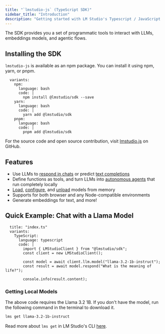 ```yaml
---
title: "`lmstudio-js` (TypeScript SDK)"
sidebar_title: "Introduction"
description: "Getting started with LM Studio's Typescript / JavaScript SDK"
---
```


The SDK provides you a set of programmatic tools to interact with LLMs, embeddings models, and agentic flows.

## Installing the SDK

`lmstudio-js` is available as an npm package. You can install it using npm, yarn, or pnpm.

```lms_code_snippet
  variants:
    npm:
      language: bash
      code: |
        npm install @lmstudio/sdk --save
    yarn:
      language: bash
      code: |
        yarn add @lmstudio/sdk
    pnpm:
      language: bash
      code: |
        pnpm add @lmstudio/sdk
```

For the source code and open source contribution, visit [lmstudio.js](https://github.com/lmstudio-ai/lmstudio.js) on GitHub.

## Features

- Use LLMs to [respond in chats](./typescript/llm-prediction/chat-completion) or predict [text completions](./typescript/llm-prediction/completion)
- Define functions as tools, and turn LLMs into [autonomous agents](./typescript/agent/act) that run completely locally
- [Load](./typescript/manage-models/loading), [configure](./typescript/llm-prediction/parameters), and [unload](./typescript/manage-models/loading) models from memory
- Supports for both browser and any Node-compatible environments
- Generate embeddings for text, and more!

## Quick Example: Chat with a Llama Model

```lms_code_snippet
  title: "index.ts"
  variants:
    TypeScript:
      language: typescript
      code: |
        import { LMStudioClient } from "@lmstudio/sdk";
        const client = new LMStudioClient();

        const model = await client.llm.model("llama-3.2-1b-instruct");
        const result = await model.respond("What is the meaning of life?");

        console.info(result.content);
```

### Getting Local Models

The above code requires the Llama 3.2 1B. If you don't have the model, run the following command in the terminal to download it.

```bash
lms get llama-3.2-1b-instruct
```

Read more about `lms get` in LM Studio's CLI [here](./cli/get).
